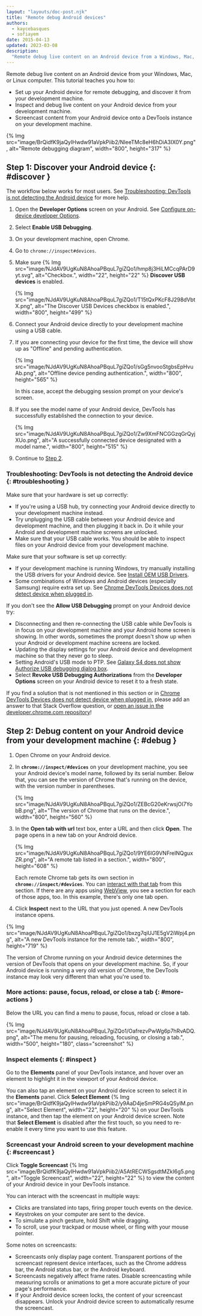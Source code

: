 ```yaml
---
layout: "layouts/doc-post.njk"
title: "Remote debug Android devices"
authors:
  - kaycebasques
  - sofiayem
date: 2015-04-13
updated: 2023-03-08
description:
  "Remote debug live content on an Android device from a Windows, Mac, or Linux computer."
---
```


Remote debug live content on an Android device from your Windows, Mac, or Linux computer. This
tutorial teaches you how to:

- Set up your Android device for remote debugging, and discover it from your development machine.
- Inspect and debug live content on your Android device from your development machine.
- Screencast content from your Android device onto a DevTools instance on your development machine.

{% Img src="image/BrQidfK9jaQyIHwdw91aVpkPiib2/NIeeTMc8eH6hDiA3IX0Y.png", alt="Remote debugging diagram", width="800", height="317" %}

## Step 1: Discover your Android device {: #discover }

The workflow below works for most users. See [Troubleshooting: DevTools is not detecting the Android
device][1] for more help.

1.  Open the **Developer Options** screen on your Android. See [Configure on-device developer
    Options][2].
1.  Select **Enable USB Debugging**.
1.  On your development machine, open Chrome.
1.  Go to `chrome://inspect#devices`.
1.  Make sure {% Img src="image/NJdAV9UgKuN8AhoaPBquL7giZQo1/hmp8j3HiLMCcqPArD9yt.svg", alt="Checkbox.", width="22", height="22" %} **Discover USB devices** is enabled.

    {% Img src="image/NJdAV9UgKuN8AhoaPBquL7giZQo1/T15tQxPKcF8J298dVbtX.png", alt="The Discover USB Devices checkbox is enabled.", width="800", height="499" %}

1.  Connect your Android device directly to your development machine using a USB cable.

1. If you are connecting your device for the first time, the device will show up as "Offline" and pending authentication.

   {% Img src="image/NJdAV9UgKuN8AhoaPBquL7giZQo1/sGg5nvooStgbsEpHvuAb.png", alt="Offline device pending authentication.", width="800", height="565" %}
   
   In this case, accept the debugging session prompt on your device's screen.

1. If you see the model name of your Android device, DevTools has successfully established the connection to your device.

   {% Img src="image/NJdAV9UgKuN8AhoaPBquL7giZQo1/Zw9XmFNCGGzqGrQyjXUo.png", alt="A successfully connected device designated with a model name.", width="800", height="515" %}

1.  Continue to [Step 2][3].

### Troubleshooting: DevTools is not detecting the Android device {: #troubleshooting }

Make sure that your hardware is set up correctly:

- If you're using a USB hub, try connecting your Android device directly to your development machine
  instead.
- Try unplugging the USB cable between your Android device and development machine, and then
  plugging it back in. Do it while your Android and development machine screens are unlocked.
- Make sure that your USB cable works. You should be able to inspect files on your Android device
  from your development machine.

Make sure that your software is set up correctly:

- If your development machine is running Windows, try manually installing the USB drivers for your
  Android device. See [Install OEM USB Drivers][4].
- Some combinations of Windows and Android devices (especially Samsung) require extra set up. See
  [Chrome DevTools Devices does not detect device when plugged in][5].

If you don't see the **Allow USB Debugging** prompt on your Android device try:

- Disconnecting and then re-connecting the USB cable while DevTools is in focus on your development
  machine and your Android home screen is showing. In other words, sometimes the prompt doesn't show
  up when your Android or development machine screens are locked.
- Updating the display settings for your Android device and development machine so that they never
  go to sleep.
- Setting Android's USB mode to PTP. See [Galaxy S4 does not show Authorize USB debugging dialog
  box][6].
- Select **Revoke USB Debugging Authorizations** from the **Developer Options** screen on your
  Android device to reset it to a fresh state.

If you find a solution that is not mentioned in this section or in [Chrome DevTools Devices does not
detect device when plugged in][7], please add an answer to that Stack Overflow question, or [open an
issue in the developer.chrome.com repository][8]!

## Step 2: Debug content on your Android device from your development machine {: #debug }

1.  Open Chrome on your Android device.
1.  In **`chrome://inspect/#devices`** on your development machine, you see your Android device's model name, followed by
    its serial number. Below that, you can see the version of Chrome that's running on the device,
    with the version number in parentheses.

    {% Img src="image/NJdAV9UgKuN8AhoaPBquL7giZQo1/ZEBcG20eKrwsjOI7YobB.png", alt="The version of Chrome that runs on the device.", width="800", height="560" %}

1.  In the **Open tab with url** text box, enter a URL and then click **Open**. The page opens in a
    new tab on your Android device.

    {% Img src="image/NJdAV9UgKuN8AhoaPBquL7giZQo1/9YE6lG9VNFreINQguxZR.png", alt="A remote tab listed in a section.", width="800", height="608" %}

    Each remote Chrome tab gets its own section in **`chrome://inspect/#devices`**. You can [interact with that tab](#more-actions) from this section. If there are any apps using [WebView](https://developer.android.com/reference/android/webkit/WebView), you see a section for each of those apps, too. In this example, there's only one tab open.

1.  Click **Inspect** next to the URL that you just opened. A new DevTools instance opens.

{% Img src="image/NJdAV9UgKuN8AhoaPBquL7giZQo1/bxzg7qiUJ1E5gV2iWpj4.png", alt="A new DevTools instance for the remote tab.", width="800", height="719" %}

The version of Chrome running on your Android device determines the version of DevTools that opens on your development machine. So, if your Android device is running a very old version of Chrome, the DevTools instance may look very different than what you're used to.

### More actions: pause, focus, reload, or close a tab {: #more-actions }

Below the URL you can find a menu to pause, focus, reload or close a tab.

{% Img src="image/NJdAV9UgKuN8AhoaPBquL7giZQo1/OafrezvPwWg6p7hRvADQ.png", alt="The menu for pausing, reloading, focusing, or closing a tab.", width="500", height="180", class="screenshot" %}

### Inspect elements {: #inspect }

Go to the **Elements** panel of your DevTools instance, and hover over an element to highlight it in
the viewport of your Android device.

You can also tap an element on your Android device screen to select it in the **Elements** panel.
Click **Select Element** {% Img src="image/BrQidfK9jaQyIHwdw91aVpkPiib2/y9AaD4jeSmPRG4sQSylM.png", alt="Select Element", width="22", height="20" %} on your DevTools instance, and then tap the element on your Android device screen. Note that **Select Element** is disabled after the first touch, so you need to re-enable it every time you want to use this feature.

### Screencast your Android screen to your development machine {: #screencast }

Click **Toggle Screencast**
{% Img src="image/BrQidfK9jaQyIHwdw91aVpkPiib2/A5AtRECWSgsdtMZkI6g5.png", alt="Toggle Screencast", width="22", height="22" %} to view
the content of your Android device in your DevTools instance.

You can interact with the screencast in multiple ways:

- Clicks are translated into taps, firing proper touch events on the device.
- Keystrokes on your computer are sent to the device.
- To simulate a pinch gesture, hold Shift while dragging.
- To scroll, use your trackpad or mouse wheel, or fling with your mouse pointer.

Some notes on screencasts:

- Screencasts only display page content. Transparent portions of the screencast represent device
  interfaces, such as the Chrome address bar, the Android status bar, or the Android keyboard.
- Screencasts negatively affect frame rates. Disable screencasting while measuring scrolls or
  animations to get a more accurate picture of your page's performance.
- If your Android device screen locks, the content of your screencast disappears. Unlock your
  Android device screen to automatically resume the screencast.

[1]: #troubleshooting
[2]: https://developer.android.com/studio/debug/dev-options.html
[3]: #debug
[4]: https://developer.android.com/tools/extras/oem-usb.html
[5]: https://stackoverflow.com/questions/21925992
[6]: https://android.stackexchange.com/questions/101933
[7]: https://stackoverflow.com/questions/21925992
[8]: https://github.com/GoogleChrome/developer.chrome.com/issues/new?assignees=&labels=feature+request%2CP2&template=feature_request.md&title=
